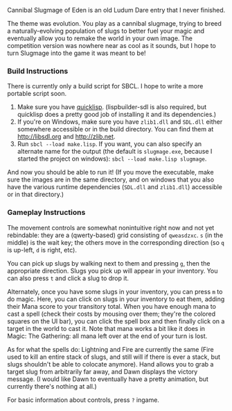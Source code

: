 Cannibal Slugmage of Eden is an old Ludum Dare entry that I never finished.

The theme was evolution. You play as a cannibal slugmage, trying to breed a naturally-evolving population of slugs to better fuel your magic and eventually allow you to remake the world in your own image. The competition version was nowhere near as cool as it sounds, but I hope to turn Slugmage into the game it was meant to be!


### Build Instructions
There is currently only a build script for SBCL. I hope to write a more portable script soon.

  1. Make sure you have [quicklisp](http://www.quicklisp.org/beta/). (lispbuilder-sdl is also required, but quicklisp does a pretty good job of installing it and its dependencies.)
  2. If you're on Windows, make sure you have `zlib1.dll` and `SDL.dll` either somewhere accessible or in the build directory. You can find them at http://libsdl.org and http://zlib.net.
  3. Run `sbcl --load make.lisp`. If you want, you can also specify an alternate name for the output (the default is `slugmage.exe`, because I started the project on windows): `sbcl --load make.lisp slugmage`.

And now you should be able to run it! (If you move the executable, make sure
the images are in the same directory, and on windows that you also have the
various runtime dependencies (`SDL.dll` and `zlib1.dll`) accessible or in that
directory.)

### Gameplay Instructions
The movement controls are somewhat nonintuitive right now and not yet rebindable: they are a (qwerty-based)
grid consisting of `qweasdzxc`. `s` (in the middle) is the wait key; the others move in the corresponding
direction (so `q` is up-left, `d` is right, etc).

You can pick up slugs by walking next to them and pressing `g`, then the appropriate direction. Slugs you pick
up will appear in your inventory. You can also press `t` and click a slug to drop it.

Alternately, once you have some slugs in your inventory, you can press `m` to do magic. Here, you can click 
on slugs in your inventory to eat them, adding their Mana score to your transitory total. When you have enough
mana to cast a spell (check their costs by mousing over them; they're the colored squares on the UI bar), you
can click the spell box and then finally click on a target in the world to cast it. Note that mana works a bit
like it does in Magic: The Gathering: all mana left over at the end of your turn is lost.

As for what the spells do: Lightning and Fire are currently the same (Fire used to kill an entire stack of
slugs, and still will if there is ever a stack, but slugs shouldn't be able to colocate anymore). Hand allows
you to grab a target slug from arbitrarily far away, and Dawn displays the victory message. (I would like
Dawn to eventually have a pretty animation, but currently there's nothing at all.)

For basic information about controls, press `?` ingame.